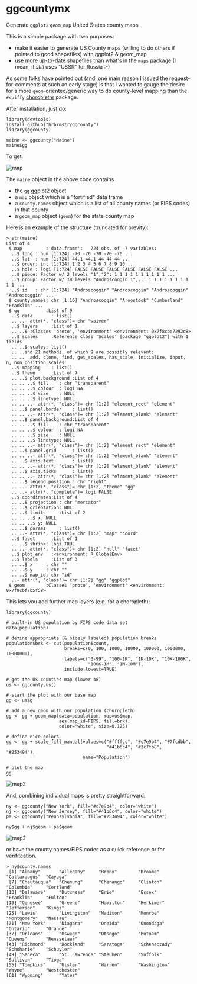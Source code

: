 ggcountymx
========

Generate `ggplot2` `geom_map` United States county maps

This is a simple package with two purposes:

- make it easier to generate US County maps (willing to do others if pointed to good shapefiles) with ggplot2 & geom_map
- use more up-to-date shapefiles than what's in the `maps` package (I mean, it *still* uses "USSR" for Russia :-)

As some folks have pointed out (and, one main reason I issued the request-for-comments at such an early stage) is that I wanted to gauge the desire for a more `geom`-oriented/generic way to do county-level mapping than the `#spiffy` [choroplethr](http://cran.r-project.org/web/packages/choroplethr/index.html) package.

After installation, just do:

    library(devtools)
    install_github("hrbrmstr/ggcounty")
    library(ggcounty)

    maine <- ggcounty("Maine")
    maine$gg
    
To get:

![map](https://rawgit.com/hrbrmstr/ggcounty/master/maine.svg)

The `maine` object in the above code contains

- the `gg` ggplot2 object
- a `map` object which is a "fortified" data frame
- a `county.names` object which is a list of all county names (or FIPS codes) in that county
- a `geom_map` object (`geom`) for the state county map

Here is an example of the structure (truncated for brevity):

    > str(maine)
    List of 4
     $ map         :'data.frame':	724 obs. of  7 variables:
      ..$ long : num [1:724] -70 -70 -70 -70 -70 ...
      ..$ lat  : num [1:724] 44.1 44.1 44 44 44 ...
      ..$ order: int [1:724] 1 2 3 4 5 6 7 8 9 10 ...
      ..$ hole : logi [1:724] FALSE FALSE FALSE FALSE FALSE FALSE ...
      ..$ piece: Factor w/ 2 levels "1","2": 1 1 1 1 1 1 1 1 1 1 ...
      ..$ group: Factor w/ 18 levels "Androscoggin.1",..: 1 1 1 1 1 1 1 1 1 1 ...
      ..$ id   : chr [1:724] "Androscoggin" "Androscoggin" "Androscoggin" "Androscoggin" ...
     $ county.names: chr [1:16] "Androscoggin" "Aroostook" "Cumberland" "Franklin" ...
     $ gg          :List of 9
      ..$ data       : list()
      .. ..- attr(*, "class")= chr "waiver"
      ..$ layers     :List of 1
      .. ..$ :Classes 'proto', 'environment' <environment: 0x7f8cbe7292d8> 
      ..$ scales     :Reference class 'Scales' [package "ggplot2"] with 1 fields
      .. ..$ scales: list()
      .. ..and 21 methods, of which 9 are possibly relevant:
      .. ..  add, clone, find, get_scales, has_scale, initialize, input, n, non_position_scales
      ..$ mapping    : list()
      ..$ theme      :List of 7
      .. ..$ plot.background :List of 4
      .. .. ..$ fill    : chr "transparent"
      .. .. ..$ colour  : logi NA
      .. .. ..$ size    : NULL
      .. .. ..$ linetype: NULL
      .. .. ..- attr(*, "class")= chr [1:2] "element_rect" "element"
      .. ..$ panel.border    : list()
      .. .. ..- attr(*, "class")= chr [1:2] "element_blank" "element"
      .. ..$ panel.background:List of 4
      .. .. ..$ fill    : chr "transparent"
      .. .. ..$ colour  : logi NA
      .. .. ..$ size    : NULL
      .. .. ..$ linetype: NULL
      .. .. ..- attr(*, "class")= chr [1:2] "element_rect" "element"
      .. ..$ panel.grid      : list()
      .. .. ..- attr(*, "class")= chr [1:2] "element_blank" "element"
      .. ..$ axis.text       : list()
      .. .. ..- attr(*, "class")= chr [1:2] "element_blank" "element"
      .. ..$ axis.ticks      : list()
      .. .. ..- attr(*, "class")= chr [1:2] "element_blank" "element"
      .. ..$ legend.position : chr "right"
      .. ..- attr(*, "class")= chr [1:2] "theme" "gg"
      .. ..- attr(*, "complete")= logi FALSE
      ..$ coordinates:List of 4
      .. ..$ projection : chr "mercator"
      .. ..$ orientation: NULL
      .. ..$ limits     :List of 2
      .. .. ..$ x: NULL
      .. .. ..$ y: NULL
      .. ..$ params     : list()
      .. ..- attr(*, "class")= chr [1:2] "map" "coord"
      ..$ facet      :List of 1
      .. ..$ shrink: logi TRUE
      .. ..- attr(*, "class")= chr [1:2] "null" "facet"
      ..$ plot_env   :<environment: R_GlobalEnv> 
      ..$ labels     :List of 3
      .. ..$ x     : chr ""
      .. ..$ y     : chr ""
      .. ..$ map_id: chr "id"
      ..- attr(*, "class")= chr [1:2] "gg" "ggplot"
     $ geom        :Classes 'proto', 'environment' <environment: 0x7f8cbf7b5f58> 
     
This lets you add further map layers (e.g. for a choropleth):

    library(ggcounty)
    
    # built-in US population by FIPS code data set
    data(population)
    
    # define appropriate (& nicely labeled) population breaks
    population$brk <- cut(population$count, 
                          breaks=c(0, 100, 1000, 10000, 100000, 1000000, 10000000), 
                          labels=c("0-99", "100-1K", "1K-10K", "10K-100K", 
                                   "100K-1M", "1M-10M"),
                          include.lowest=TRUE)
    
    # get the US counties map (lower 48)
    us <- ggcounty.us()
    
    # start the plot with our base map
    gg <- us$g
    
    # add a new geom with our population (choropleth)
    gg <- gg + geom_map(data=population, map=us$map,
                        aes(map_id=FIPS, fill=brk), 
                        color="white", size=0.125)
    
    # define nice colors
    gg <- gg + scale_fill_manual(values=c("#ffffcc", "#c7e9b4", "#7fcdbb", 
                                          "#41b6c4", "#2c7fb8", "#253494"), 
                                 name="Population")
    
    # plot the map
    gg

![map2](https://rawgit.com/hrbrmstr/ggcounty/master/mainechoro.png)

And, combining individual maps is pretty straightforward:

    ny <- ggcounty("New York", fill="#c7e9b4", color="white")
    nj <- ggcounty("New Jersey", fill="#41b6c4", color="white")
    pa <- ggcounty("Pennsylvania", fill="#253494", color="white")

    ny$gg + nj$geom + pa$geom 
    

![map2](https://rawgit.com/hrbrmstr/ggcounty/master/tristate.png)

or have the county names/FIPS codes as a quick reference or for verifitcation.

    > ny$county.names
     [1] "Albany"       "Allegany"     "Bronx"        "Broome"       "Cattaraugus"  "Cayuga"      
     [7] "Chautauqua"   "Chemung"      "Chenango"     "Clinton"      "Columbia"     "Cortland"    
    [13] "Delaware"     "Dutchess"     "Erie"         "Essex"        "Franklin"     "Fulton"      
    [19] "Genesee"      "Greene"       "Hamilton"     "Herkimer"     "Jefferson"    "Kings"       
    [25] "Lewis"        "Livingston"   "Madison"      "Monroe"       "Montgomery"   "Nassau"      
    [31] "New York"     "Niagara"      "Oneida"       "Onondaga"     "Ontario"      "Orange"      
    [37] "Orleans"      "Oswego"       "Otsego"       "Putnam"       "Queens"       "Rensselaer"  
    [43] "Richmond"     "Rockland"     "Saratoga"     "Schenectady"  "Schoharie"    "Schuyler"    
    [49] "Seneca"       "St. Lawrence" "Steuben"      "Suffolk"      "Sullivan"     "Tioga"       
    [55] "Tompkins"     "Ulster"       "Warren"       "Washington"   "Wayne"        "Westchester" 
    [61] "Wyoming"      "Yates"  
